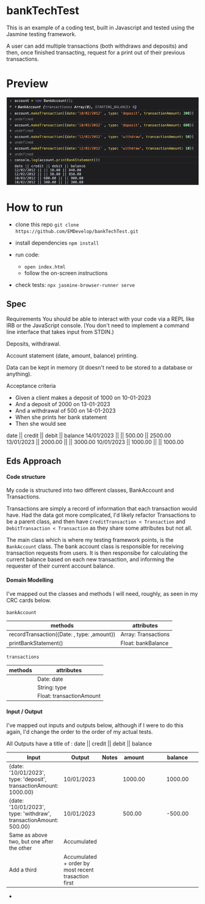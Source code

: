 # bankTechTest

This is an example of a coding test, built in Javascript and tested using the Jasmine testing framework.

A user can add multiple transactions (both withdraws and deposits) and then, once finished transacting, request for a print out of their previous transactions.

# Preview

![bankTest](https://github.com/EMDevelop/public_resources/blob/main/images/banking/bankTest.png)

# How to run

- clone this repo `git clone https://github.com/EMDevelop/bankTechTest.git`
- install dependencies `npm install`
- run code:

  - `open index.html`
  - follow the on-screen instructions

- check tests: `npx jasmine-browser-runner serve`

## Spec

Requirements
You should be able to interact with your code via a REPL like IRB or the JavaScript console. (You don't need to implement a command line interface that takes input from STDIN.)

Deposits, withdrawal.

Account statement (date, amount, balance) printing.

Data can be kept in memory (it doesn't need to be stored to a database or anything).

Acceptance criteria

- Given a client makes a deposit of 1000 on 10-01-2023
- And a deposit of 2000 on 13-01-2023
- And a withdrawal of 500 on 14-01-2023
- When she prints her bank statement
- Then she would see

date || credit || debit || balance
14/01/2023 || || 500.00 || 2500.00
13/01/2023 || 2000.00 || || 3000.00
10/01/2023 || 1000.00 || || 1000.00

## Eds Approach

#### Code structure

My code is structured into two different classes, BankAccount and Transactions.

Transactions are simply a record of information that each transaction would have. Had the data got more complicated, I'd likely refactor Transactions to be a parent class, and then have `CreditTransaction < Transaction` and `DebitTransaction < Transaction` as they share some attributes but not all.

The main class which is where my testing framework points, is the `BankAccount` class. The bank account class is responsible for receiving transaction requests from users. It is then responsibe for calculating the current balance based on each new transaction, and informing the requester of their current account balance.

#### Domain Modelling

I've mapped out the classes and methods I will need, roughly, as seen in my CRC cards below.

`bankAccount`

| methods                                    | attributes          |
| ------------------------------------------ | ------------------- |
| recordTransaction({Date: , type: ,amount}) | Array: Transactions |
| printBankStatement()                       | Float: bankBalance  |

`transactions`

| methods | attributes               |
| ------- | ------------------------ |
|         | Date: date               |
|         | String: type             |
|         | Float: transactionAmount |

#### Input / Output

I've mapped out inputs and outputs below, although if I were to do this again, I'd change the order to the order of my actual tests.

All Outputs have a title of :
date || credit || debit || balance

| Input                                                             | Output                                              | Notes | amount  |     |     |     | balance |     |     |
| ----------------------------------------------------------------- | --------------------------------------------------- | ----- | ------- | --- | --- | --- | ------- | --- | --- |
| {date: '10/01/2023', type: 'deposit', transactionAmount: 1000.00} | 10/01/2023                                          |       | 1000.00 |     |     |     | 1000.00 |     |
| {date: '10/01/2023', type: 'withdraw', transactionAmount: 500.00} | 10/01/2023                                          |       | 500.00  |     |     |     | -500.00 |     |     |
| Same as above two, but one after the other                        | Accumulated                                         |
| Add a third                                                       | Accumulated + order by most recent trasaction first |

-
